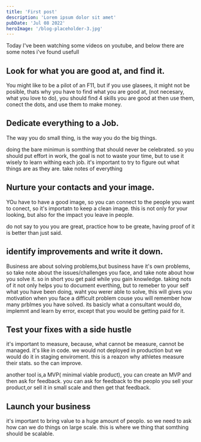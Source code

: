 ```yaml
---
title: 'First post'
description: 'Lorem ipsum dolor sit amet'
pubDate: 'Jul 08 2022'
heroImage: '/blog-placeholder-3.jpg'
---
```

Today I've been watching some videos on youtube, and below there are some notes i've found usefull


## Look for what you are good at, and find it.

You might like to be a pilot of an F11, but if you use glasees, it might not be posible,
thats why you have to find what you are good at, (not necesary, what you love to do), you should find
4 skills you are good at then use them, conect the dots, and use them to make money.

## Dedicate everything to a Job.

The way you do small thing, is the way you do the big things.

doing the bare minimun is somthing that should never be celebrated. so you should put effort
in work, the goal is not to waste your time, but to use it wisely to learn withing each job.
it's important to try to figure out what things are as they are.
take notes of everything

## Nurture your contacts and your image.

YOu have to have a good image, so you can connect to the people you want to conect, so it's importatn to keep
a clean image. this is not only for your looking, but also for the impact you leave in people.

do not say to you you are great, practice how to be greate, having proof of it is better than just said.

## identify improvements and write it down.

Business are about solving problems,but business have it's own problems, so take note about the issues/challenges you face,
and take note about how you solve it. so in short you get paid while you gain knowledge. taking nots of it not only helps you to document everthing, 
but to remeber to your self what you have been doing, waht you werer able to solve, this will gives you
motivation when you face a difficult problem couse you will remember how many prblmes you have solved.
its basicly what a consultant would do, implemnt and learn by error, except that you would be getting paid for it.

## Test your fixes with a side hustle

it's important to measure, because, what cannot be measure, cannot be managed. it's like in code. we would not deployed in production
but we would do it in staging enviroment. this is a reazon why athletes measure their stats. so the can improve.

another tool is,a MVP( minimal viable product), you can create an MVP and then ask for feedback. you can ask for feedback to the 
peoplo you sell your product,or sell it in small scale and then get that feedback.

## Launch your business


it's important to bring value to a huge amount of peoplo. so we need to ask how can we do things on large scale. this is
where we thing that somthing should be scalable.
